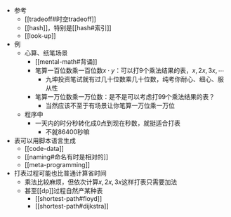 - 参考
  - [[tradeoff#时空tradeoff]]
  - [[hash]]，特别是[[hash#索引]]
  - [[look-up]]
- 例
  - 心算、纸笔场景
    - [[mental-math#背诵]]
    - 笔算一百位数乘一百位数$x\cdot y$：可以打9个乘法结果的表，$x, 2x, 3x,\cdots$
      - 九坤投资笔试就有过几十位数乘几十位数，纯考你耐心、细心、服从性
    - 笔算一万位数乘一万位数：是不是可以考虑打99个乘法结果的表？
      - 当然应该不至于有场景让你笔算一万位乘一万位
  - 程序中
    - 一天内的时分秒转化成0点到现在秒数，就挺适合打表
      - 不就86400秒嘛
- 表可以用脚本语言生成
  - [[code-data]]
  - [[naming#命名有时是相对的]]
  - [[meta-programming]]
- 打表过程可能也比普通计算省时间
  - 乘法比较麻烦，但依次计算$x, 2x, 3x$这样打表只需要加法
  - 甚至[[dp]]过程自然产某种表
    - [[shortest-path#floyd]]
    - [[shortest-path#dijkstra]]
